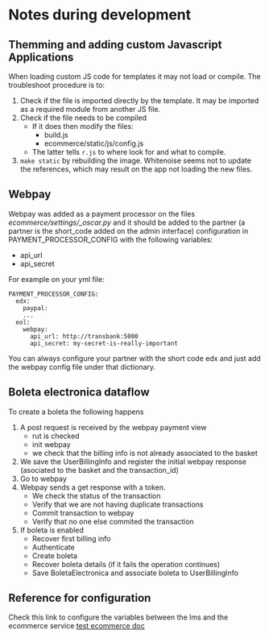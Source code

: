 # Notes during development

## Themming and adding custom Javascript Applications

When loading custom JS code for templates it may not load or compile. The troubleshoot procedure is to:
1. Check if the file is imported directly by the template. It may be imported as a required module from another JS file.
2. Check if the file needs to be compiled
    - If it does then modify the files:
      - build.js
      - ecommerce/static/js/config.js
    - The latter tells ```r.js``` to where look for and what to compile.
3. ```make static``` by rebuilding the image. Whitenoise seems not to update the references, which may result on the app not loading the new files.

## Webpay

Webpay was added as a payment processor on the files *ecommerce/settings/_oscar.py* and it should be added to the partner (a partner is the short_code added on the admin interface) configuration in PAYMENT_PROCESSOR_CONFIG with the following variables:
  * api_url
  * api_secret

For example on your yml file:
```
PAYMENT_PROCESSOR_CONFIG:
  edx:
    paypal:
    ...
  eol:
    webpay:
      api_url: http://transbank:5000
      api_secret: my-secret-is-really-important
```
You can always configure your partner with the short code edx and just add the webpay config file under that dictionary.

## Boleta electronica dataflow

To create a boleta the following happens
1. A post request is received by the webpay payment view
    - rut is checked
    - init webpay 
    - we check that the billing info is not already associated to the basket
2. We save the UserBillingInfo and register the initial webpay response (asociated to the basket and the transaction_id)
3. Go to webpay
4. Webpay sends a get response with a token.
    - We check the status of the transaction
    - Verify that we are not having duplicate transactions
    - Commit transaction to webpay
    - Verify that no one else commited the transaction
5. If boleta is enabled
    - Recover first billing info
    - Authenticate
    - Create boleta
    - Recover boleta details (if it fails the operation continues)
    - Save BoletaElectronica and associate boleta to UserBillingInfo

## Reference for configuration

Check this link to configure the variables between the lms and the ecommerce service
[test ecommerce doc](https://github.com/edx/ecommerce/blob/5a3f18f91f36c7af461bfd52e7c21578c62d4912/docs/test_ecommerce.rst)